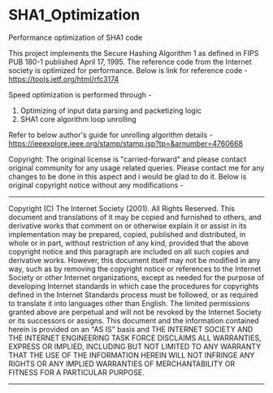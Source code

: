 # SHA1_Optimization
Performance optimization of SHA1 code

This project implements the Secure Hashing Algorithm 1 as defined in FIPS PUB 180-1 published April 17, 1995.
The reference code from the Internet society is optimized for performance. Below is link for reference code -
https://tools.ietf.org/html/rfc3174

Speed optimization is performed through -
1) Optimizing of input data parsing and packetizing logic
2) SHA1 core algorithm loop unrolling

Refer to below author's guide for unrolling algorithm details -
https://ieeexplore.ieee.org/stamp/stamp.jsp?tp=&arnumber=4760668

Copyright:
The original license is "carried-forward" and please contact original community for any usage related queries.
Please contact me for any changes to be done in this aspect and i would be glad to do it.
Below is original copyright notice without any modifications -

***************************************************************************************************************
 Copyright (C) The Internet Society (2001). All Rights Reserved.
 This document and translations of it may be copied and furnished to
 others, and derivative works that comment on or otherwise explain it
 or assist in its implementation may be prepared, copied, published
 and distributed, in whole or in part, without restriction of any
 kind, provided that the above copyright notice and this paragraph are
 included on all such copies and derivative works. However, this
 document itself may not be modified in any way, such as by removing
 the copyright notice or references to the Internet Society or other
 Internet organizations, except as needed for the purpose of
 developing Internet standards in which case the procedures for
 copyrights defined in the Internet Standards process must be
 followed, or as required to translate it into languages other than
 English.
 The limited permissions granted above are perpetual and will not be
 revoked by the Internet Society or its successors or assigns.
 This document and the information contained herein is provided on an
 "AS IS" basis and THE INTERNET SOCIETY AND THE INTERNET ENGINEERING
 TASK FORCE DISCLAIMS ALL WARRANTIES, EXPRESS OR IMPLIED, INCLUDING
 BUT NOT LIMITED TO ANY WARRANTY THAT THE USE OF THE INFORMATION
 HEREIN WILL NOT INFRINGE ANY RIGHTS OR ANY IMPLIED WARRANTIES OF
 MERCHANTABILITY OR FITNESS FOR A PARTICULAR PURPOSE.
******************************************************************************************************************
